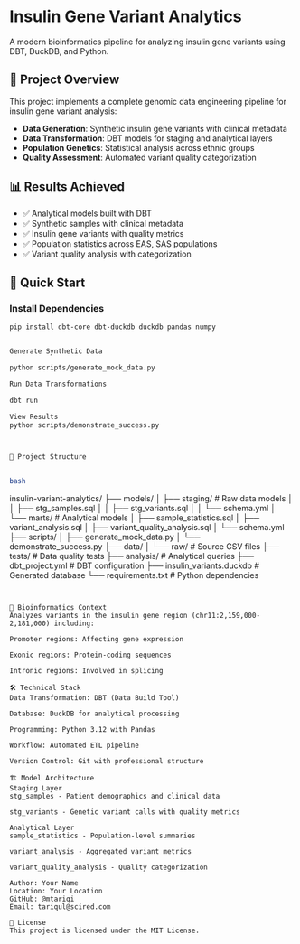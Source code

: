 # Insulin Gene Variant Analytics

A modern bioinformatics pipeline for analyzing insulin gene variants using DBT, DuckDB, and Python.

## 🧬 Project Overview

This project implements a complete genomic data engineering pipeline for insulin gene variant analysis:

- **Data Generation**: Synthetic insulin gene variants with clinical metadata
- **Data Transformation**: DBT models for staging and analytical layers  
- **Population Genetics**: Statistical analysis across ethnic groups
- **Quality Assessment**: Automated variant quality categorization

## 📊 Results Achieved

- ✅ Analytical models built with DBT
- ✅ Synthetic samples with clinical metadata
- ✅ Insulin gene variants with quality metrics
- ✅ Population statistics across EAS, SAS populations
- ✅ Variant quality analysis with categorization

## 🚀 Quick Start

### Install Dependencies
```bash
pip install dbt-core dbt-duckdb duckdb pandas numpy


Generate Synthetic Data

python scripts/generate_mock_data.py

Run Data Transformations

dbt run

View Results
python scripts/demonstrate_success.py



📁 Project Structure


bash
```
insulin-variant-analytics/
├── models/
│   ├── staging/                 # Raw data models
│   │   ├── stg_samples.sql
│   │   ├── stg_variants.sql
│   │   └── schema.yml
│   └── marts/                   # Analytical models
│       ├── sample_statistics.sql
│       ├── variant_analysis.sql
│       ├── variant_quality_analysis.sql
│       └── schema.yml
├── scripts/
│   ├── generate_mock_data.py
│   └── demonstrate_success.py
├── data/
│   └── raw/                     # Source CSV files
├── tests/                       # Data quality tests
├── analysis/                    # Analytical queries
├── dbt_project.yml              # DBT configuration
├── insulin_variants.duckdb      # Generated database
└── requirements.txt             # Python dependencies
```


🧪 Bioinformatics Context
Analyzes variants in the insulin gene region (chr11:2,159,000-2,181,000) including:

Promoter regions: Affecting gene expression

Exonic regions: Protein-coding sequences

Intronic regions: Involved in splicing

🛠 Technical Stack
Data Transformation: DBT (Data Build Tool)

Database: DuckDB for analytical processing

Programming: Python 3.12 with Pandas

Workflow: Automated ETL pipeline

Version Control: Git with professional structure

🏗 Model Architecture
Staging Layer
stg_samples - Patient demographics and clinical data

stg_variants - Genetic variant calls with quality metrics

Analytical Layer
sample_statistics - Population-level summaries

variant_analysis - Aggregated variant metrics

variant_quality_analysis - Quality categorization

Author: Your Name
Location: Your Location
GitHub: @mtariqi
Email: tariqul@scired.com

📄 License
This project is licensed under the MIT License.

